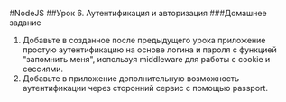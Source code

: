 #NodeJS
##Урок 6. Аутентификация и авторизация
###Домашнее задание
1) Добавьте в созданное после предыдущего урока приложение
простую аутентификацию на основе логина и пароля с функцией
"запомнить меня", используя middleware для работы с cookie и
сессиями.
2) Добавьте в приложение дополнительную возможность
аутентификации через сторонний сервис с помощью passport.